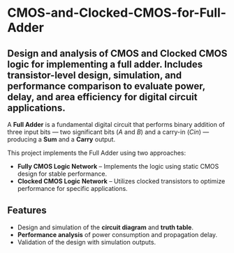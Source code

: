 # CMOS-and-Clocked-CMOS-for-Full-Adder
Design and analysis of CMOS and Clocked CMOS logic for implementing a full adder. Includes transistor-level design, simulation, and performance comparison to evaluate power, delay, and area efficiency for digital circuit applications.
--
A **Full Adder** is a fundamental digital circuit that performs binary addition of three input bits — two significant bits (*A* and *B*) and a carry-in (*Cin*) — producing a **Sum** and a **Carry** output.

This project implements the Full Adder using two approaches:

- **Fully CMOS Logic Network** – Implements the logic using static CMOS design for stable performance.  
- **Clocked CMOS Logic Network** – Utilizes clocked transistors to optimize performance for specific applications.  

## Features
- Design and simulation of the **circuit diagram** and **truth table**.  
- **Performance analysis** of power consumption and propagation delay.  
- Validation of the design with simulation outputs. 
